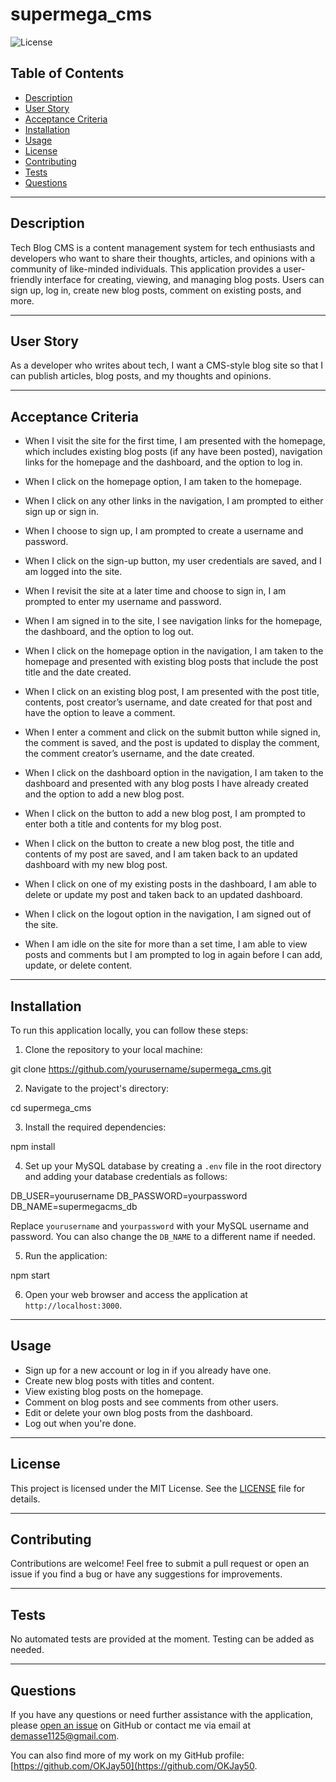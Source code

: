 # supermega_cms

![License](https://img.shields.io/badge/license-MIT-blue.svg)

## Table of Contents

- [Description](#description)
- [User Story](#user-story)
- [Acceptance Criteria](#acceptance-criteria)
- [Installation](#installation)
- [Usage](#usage)
- [License](#license)
- [Contributing](#contributing)
- [Tests](#tests)
- [Questions](#questions)

---

## Description

Tech Blog CMS is a content management system for tech enthusiasts and developers who want to share their thoughts, articles, and opinions with a community of like-minded individuals. This application provides a user-friendly interface for creating, viewing, and managing blog posts. Users can sign up, log in, create new blog posts, comment on existing posts, and more.

---

## User Story

As a developer who writes about tech, I want a CMS-style blog site so that I can publish articles, blog posts, and my thoughts and opinions.

---

## Acceptance Criteria

- When I visit the site for the first time, I am presented with the homepage, which includes existing blog posts (if any have been posted), navigation links for the homepage and the dashboard, and the option to log in.

- When I click on the homepage option, I am taken to the homepage.

- When I click on any other links in the navigation, I am prompted to either sign up or sign in.

- When I choose to sign up, I am prompted to create a username and password.

- When I click on the sign-up button, my user credentials are saved, and I am logged into the site.

- When I revisit the site at a later time and choose to sign in, I am prompted to enter my username and password.

- When I am signed in to the site, I see navigation links for the homepage, the dashboard, and the option to log out.

- When I click on the homepage option in the navigation, I am taken to the homepage and presented with existing blog posts that include the post title and the date created.

- When I click on an existing blog post, I am presented with the post title, contents, post creator’s username, and date created for that post and have the option to leave a comment.

- When I enter a comment and click on the submit button while signed in, the comment is saved, and the post is updated to display the comment, the comment creator’s username, and the date created.

- When I click on the dashboard option in the navigation, I am taken to the dashboard and presented with any blog posts I have already created and the option to add a new blog post.

- When I click on the button to add a new blog post, I am prompted to enter both a title and contents for my blog post.

- When I click on the button to create a new blog post, the title and contents of my post are saved, and I am taken back to an updated dashboard with my new blog post.

- When I click on one of my existing posts in the dashboard, I am able to delete or update my post and taken back to an updated dashboard.

- When I click on the logout option in the navigation, I am signed out of the site.

- When I am idle on the site for more than a set time, I am able to view posts and comments but I am prompted to log in again before I can add, update, or delete content.

---

## Installation

To run this application locally, you can follow these steps:

1. Clone the repository to your local machine:

git clone https://github.com/yourusername/supermega_cms.git


2. Navigate to the project's directory:

cd supermega_cms


3. Install the required dependencies:

npm install


4. Set up your MySQL database by creating a `.env` file in the root directory and adding your database credentials as follows:

DB_USER=yourusername
DB_PASSWORD=yourpassword
DB_NAME=supermegacms_db


Replace `yourusername` and `yourpassword` with your MySQL username and password. You can also change the `DB_NAME` to a different name if needed.

5. Run the application:

npm start


6. Open your web browser and access the application at `http://localhost:3000`.

---

## Usage

- Sign up for a new account or log in if you already have one.
- Create new blog posts with titles and content.
- View existing blog posts on the homepage.
- Comment on blog posts and see comments from other users.
- Edit or delete your own blog posts from the dashboard.
- Log out when you're done.

---

## License

This project is licensed under the MIT License. See the [LICENSE](LICENSE) file for details.

---

## Contributing

Contributions are welcome! Feel free to submit a pull request or open an issue if you find a bug or have any suggestions for improvements.

---

## Tests

No automated tests are provided at the moment. Testing can be added as needed.

---

## Questions

If you have any questions or need further assistance with the application, please [open an issue](https://github.com/yourusername/supermega_cms/issues) on GitHub or contact me via email at demasse1125@gmail.com.

You can also find more of my work on my GitHub profile: [https://github.com/OKJay50](https://github.com/OKJay50.
